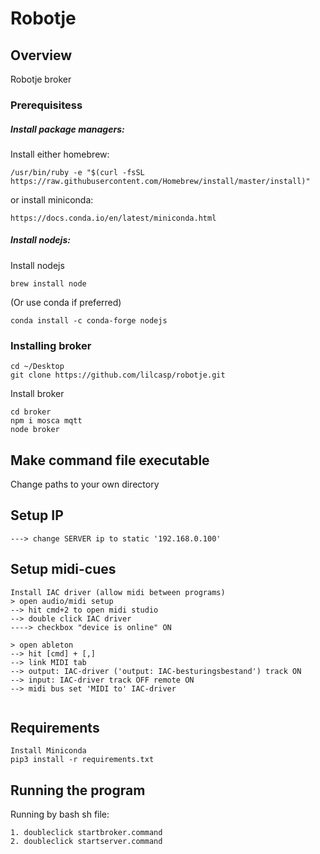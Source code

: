 # Robotje

## Overview
Robotje broker

### Prerequisitess

##### Install package managers:

Install either homebrew:
```
/usr/bin/ruby -e "$(curl -fsSL https://raw.githubusercontent.com/Homebrew/install/master/install)"
```

or install miniconda:

```
https://docs.conda.io/en/latest/miniconda.html
```
##### Install nodejs:

Install nodejs 

```
brew install node
```

(Or use conda if preferred)

```
conda install -c conda-forge nodejs
```

### Installing  broker

```
cd ~/Desktop
git clone https://github.com/lilcasp/robotje.git
```

Install broker

```
cd broker
npm i mosca mqtt
node broker
```

## Make command file executable

Change paths to your own directory

## Setup IP

```
---> change SERVER ip to static '192.168.0.100'
```

## Setup midi-cues
```
Install IAC driver (allow midi between programs)
> open audio/midi setup
--> hit cmd+2 to open midi studio
--> double click IAC driver
----> checkbox "device is online" ON

> open ableton
--> hit [cmd] + [,]
--> link MIDI tab
--> output: IAC-driver ('output: IAC-besturingsbestand') track ON
--> input: IAC-driver track OFF remote ON
--> midi bus set 'MIDI to' IAC-driver


```

## Requirements
```
Install Miniconda
pip3 install -r requirements.txt
```

## Running the program

Running by bash sh file: 

```
1. doubleclick startbroker.command
2. doubleclick startserver.command
```


